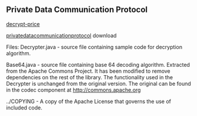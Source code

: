 Private Data Communication Protocol
---

[decrypt-price](https://developers.google.com/authorized-buyers/rtb/response-guide/decrypt-price)  

[privatedatacommunicationprotocol](https://code.google.com/archive/p/privatedatacommunicationprotocol/downloads) download  

Files:
Decrypter.java - source file containing sample code for decryption algorithm.  

Base64.java - source file containing base 64 decoding algorithm. Extracted from
              the Apache Commons Project. It has been modified to remove
              dependencies on the rest of the library. The functionality used
              in the Decrypter is unchanged from the original version.
              The original can be found in the codec component at
              http://commons.apache.org  
                
../COPYING - A copy of the Apache License that governs the use of included code.  


